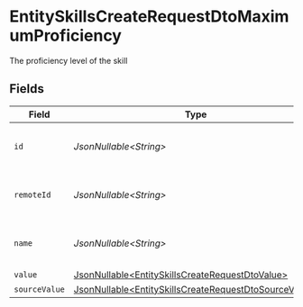# EntitySkillsCreateRequestDtoMaximumProficiency

The proficiency level of the skill


## Fields

| Field                                                                                                                        | Type                                                                                                                         | Required                                                                                                                     | Description                                                                                                                  | Example                                                                                                                      |
| ---------------------------------------------------------------------------------------------------------------------------- | ---------------------------------------------------------------------------------------------------------------------------- | ---------------------------------------------------------------------------------------------------------------------------- | ---------------------------------------------------------------------------------------------------------------------------- | ---------------------------------------------------------------------------------------------------------------------------- |
| `id`                                                                                                                         | *JsonNullable\<String>*                                                                                                      | :heavy_minus_sign:                                                                                                           | Unique identifier                                                                                                            | 8187e5da-dc77-475e-9949-af0f1fa4e4e3                                                                                         |
| `remoteId`                                                                                                                   | *JsonNullable\<String>*                                                                                                      | :heavy_minus_sign:                                                                                                           | Provider's unique identifier                                                                                                 | 8187e5da-dc77-475e-9949-af0f1fa4e4e3                                                                                         |
| `name`                                                                                                                       | *JsonNullable\<String>*                                                                                                      | :heavy_minus_sign:                                                                                                           | The name associated with this proficiency                                                                                    | Expert                                                                                                                       |
| `value`                                                                                                                      | [JsonNullable\<EntitySkillsCreateRequestDtoValue>](../../models/components/EntitySkillsCreateRequestDtoValue.md)             | :heavy_minus_sign:                                                                                                           | N/A                                                                                                                          |                                                                                                                              |
| `sourceValue`                                                                                                                | [JsonNullable\<EntitySkillsCreateRequestDtoSourceValue>](../../models/components/EntitySkillsCreateRequestDtoSourceValue.md) | :heavy_minus_sign:                                                                                                           | N/A                                                                                                                          |                                                                                                                              |